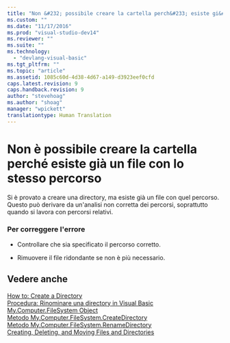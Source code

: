 ```yaml
---
title: "Non &#232; possibile creare la cartella perch&#233; esiste gi&#224; un file con lo stesso percorso | Microsoft Docs"
ms.custom: ""
ms.date: "11/17/2016"
ms.prod: "visual-studio-dev14"
ms.reviewer: ""
ms.suite: ""
ms.technology: 
  - "devlang-visual-basic"
ms.tgt_pltfrm: ""
ms.topic: "article"
ms.assetid: 1085c60d-4d38-4d67-a149-d3923eef0cfd
caps.latest.revision: 9
caps.handback.revision: 9
author: "stevehoag"
ms.author: "shoag"
manager: "wpickett"
translationtype: Human Translation
---
```

# Non &#232; possibile creare la cartella perch&#233; esiste gi&#224; un file con lo stesso percorso
Si è provato a creare una directory, ma esiste già un file con quel percorso. Questo può derivare da un'analisi non corretta dei percorsi, soprattutto quando si lavora con percorsi relativi.  
  
### Per correggere l'errore  
  
-   Controllare che sia specificato il percorso corretto.  
  
-   Rimuovere il file ridondante se non è più necessario.  
  
## Vedere anche  
 [How to: Create a Directory](../../visual-basic/developing-apps/programming/drives-directories-files/how-to-create-a-directory.md)   
 [Procedura: Rinominare una directory in Visual Basic](http://msdn.microsoft.com/it-it/780c7afc-a03c-4b01-865a-510fe331b1cc)   
 [My.Computer.FileSystem Object](../../visual-basic/language-reference/objects/my-computer-filesystem-object.md)   
 [Metodo My.Computer.FileSystem.CreateDirectory](http://msdn.microsoft.com/it-it/2c1688d2-a60c-4e68-9a1a-4006917b28e1)   
 [Metodo My.Computer.FileSystem.RenameDirectory](http://msdn.microsoft.com/it-it/14700cb3-9d29-46e2-af8d-61970d7e251b)   
 [Creating, Deleting, and Moving Files and Directories](../../visual-basic/developing-apps/programming/drives-directories-files/creating-deleting-and-moving-files-and-directories.md)